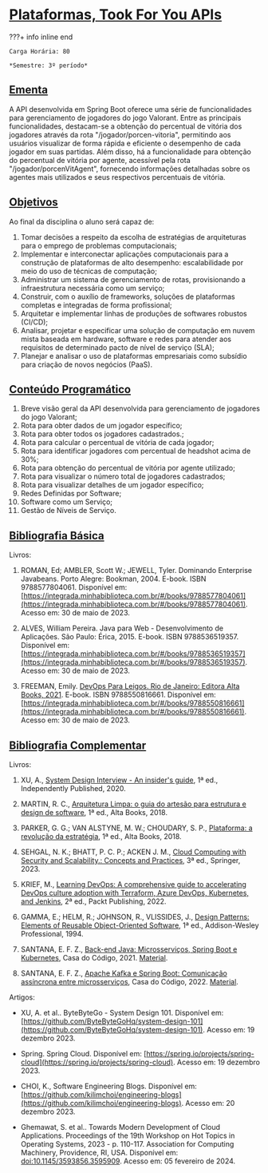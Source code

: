# [Plataformas, Took For You APIs](#plataformas-took-for-you-apis)

<!-- ![Insper](https://www.insper.edu.br/wp-content/themes/insper/dist/image/logo.png){ align=right } -->

???+ info inline end

    Carga Horária: 80

    *Semestre: 3º período*

## [Ementa](#ementa)

A API desenvolvida em Spring Boot oferece uma série de funcionalidades para gerenciamento de jogadores do jogo Valorant. Entre as principais funcionalidades, destacam-se a obtenção do percentual de vitória dos jogadores através da rota "/jogador/porcen-vitoria", permitindo aos usuários visualizar de forma rápida e eficiente o desempenho de cada jogador em suas partidas. Além disso, há a funcionalidade para obtenção do percentual de vitória por agente, acessível pela rota "/jogador/porcenVitAgent", fornecendo informações detalhadas sobre os agentes mais utilizados e seus respectivos percentuais de vitória.

## [Objetivos](#objetivos)

Ao final da disciplina o aluno será capaz de:

1. Tomar decisões a respeito da escolha de estratégias de arquiteturas para o emprego de problemas computacionais;
2. Implementar e interconectar aplicações computacionais para a construção de plataformas de alto desempenho: escalabilidade por meio do uso de técnicas de computação;
3. Administrar um sistema de gerenciamento de rotas, provisionando a infraestrutura necessária como um serviço;
4. Construir, com o auxílio de frameworks, soluções de plataformas completas e integradas de forma profissional;
5. Arquitetar e implementar linhas de produções de softwares robustos (CI/CD);
6. Analisar, projetar e especificar uma solução de computação em nuvem mista baseada em hardware, software e redes para atender aos requisitos de determinado pacto de nível de serviço (SLA);
7. Planejar e analisar o uso de plataformas empresariais como subsídio para criação de novos negócios (PaaS).

## [Conteúdo Programático](#conteudo-programatico)

1. Breve visão geral da API desenvolvida para gerenciamento de jogadores do jogo Valorant;
2. Rota para obter dados de um jogador específico;
3. Rota para obter todos os jogadores cadastrados.;
4. Rota para calcular o percentual de vitória de cada jogador;
5. Rota para identificar jogadores com percentual de headshot acima de 30%;
6. Rota para obtenção do percentual de vitória por agente utilizado;
7. Rota para visualizar o número total de jogadores cadastrados;
8. Rota para visualizar detalhes de um jogador específico;
9. Redes Definidas por Software;
10. Software como um Serviço;
11. Gestão de Níveis de Serviço.

## [Bibliografia Básica](#bibliografia-basica)

Livros:

1. ROMAN, Ed; AMBLER, Scott W.; JEWELL, Tyler. Dominando Enterprise Javabeans. Porto Alegre: Bookman, 2004. E-book. ISBN 9788577804061. Disponível em: [https://integrada.minhabiblioteca.com.br/#/books/9788577804061](https://integrada.minhabiblioteca.com.br/#/books/9788577804061). Acesso em: 30 de maio de 2023.

2. ALVES, William Pereira. Java para Web - Desenvolvimento de Aplicações. São Paulo: Érica, 2015. E-book. ISBN 9788536519357. Disponível em: [https://integrada.minhabiblioteca.com.br/#/books/9788536519357](https://integrada.minhabiblioteca.com.br/#/books/9788536519357). Acesso em: 30 de maio de 2023.

3. FREEMAN, Emily. [DevOps Para Leigos. Rio de Janeiro: Editora Alta Books, 2021](https://www.amazon.com.br/DevOps-para-leigos-primeiros-sucesso/dp/855081573X/). E-book. ISBN 9788550816661. Disponível em: [https://integrada.minhabiblioteca.com.br/#/books/9788550816661](https://integrada.minhabiblioteca.com.br/#/books/9788550816661). Acesso em: 30 de maio de 2023.

## [Bibliografia Complementar](#bibliografia-complementar)

Livros:

1. XU, A., [System Design Interview - An insider&#39;s guide](https://www.amazon.com.br/System-Design-Interview-Insiders-English-ebook/dp/B08B3FWYBX/), 1ª ed., Independently Published, 2020.

2. MARTIN, R. C., [Arquitetura Limpa: o guia do artesão para estrutura e design de software](https://www.amazon.com.br/Arquitetura-Limpa-artes%C3%A3o-estrutura-software-ebook/dp/B085PP6Y8P/), 1ª ed., Alta Books, 2018.

3. PARKER, G. G.; VAN ALSTYNE, M. W.; CHOUDARY, S. P., [Plataforma: a revolução da estratégia](https://www.amazon.com.br/Plataforma-Revolu%C3%A7%C3%A3o-Estrat%C3%A9gia-Geoffrey-Parker/dp/8550806137/), 1ª ed., Alta Books, 2018.

4. SEHGAL, N. K.; BHATT, P. C. P.; ACKEN J. M., [Cloud Computing with Security and Scalability.: Concepts and Practices](https://www.amazon.com.br/Cloud-Computing-Security-Scalability-Practices/dp/3031072448/), 3ª ed., Springer, 2023.

5. KRIEF, M., [Learning DevOps: A comprehensive guide to accelerating DevOps culture adoption with Terraform, Azure DevOps, Kubernetes, and Jenkins](https://www.amazon.com/Learning-DevOps-comprehensive-accelerating-Kubernetes/dp/1801818967/), 2ª ed., Packt Publishing, 2022.

6. GAMMA, E.; HELM, R.; JOHNSON, R., VLISSIDES, J., [Design Patterns: Elements of Reusable Object-Oriented Software](https://www.amazon.com.br/Design-Patterns-Elements-Reusable-Object-Oriented/dp/0201633612/), 1ª ed., Addison-Wesley Professional, 1994.

7. SANTANA, E. F. Z., [Back-end Java: Microsserviços, Spring Boot e Kubernetes](https://www.amazon.com.br/Back-end-Java-Microsservi%C3%A7os-Spring-Kubernetes-ebook/dp/B08ZWQ6YMB/), Casa do Código, 2021. [Material](https://github.com/ezambomsantana/java-back-end-livro).

8. SANTANA, E. F. Z., [Apache Kafka e Spring Boot: Comunicação assíncrona entre microsserviços](https://www.amazon.com.br/Apache-Kafka-Spring-Boot-microsservi%C3%A7os-ebook/dp/B09RPSBTJX/), Casa do Código, 2022. [Material](https://github.com/ezambomsantana/livro-kafka).

Artigos:

- XU, A. et al.. ByteByteGo - System Design 101. Disponível em: [https://github.com/ByteByteGoHq/system-design-101](https://github.com/ByteByteGoHq/system-design-101). Acesso em: 19 dezembro 2023.

- Spring. Spring Cloud. Disponível em: [https://spring.io/projects/spring-cloud](https://spring.io/projects/spring-cloud). Acesso em: 19 dezembro 2023.

- CHOI, K., Software Engineering Blogs. Disponível em: [https://github.com/kilimchoi/engineering-blogs](https://github.com/kilimchoi/engineering-blogs). Acesso em: 20 dezembro 2023.

- Ghemawat, S. et al.. Towards Modern Development of Cloud Applications.  Proceedings of the 19th Workshop on Hot Topics in Operating Systems, 2023 - p. 110-117. Association for Computing Machinery, Providence, RI, USA. Disponível em: [doi:10.1145/3593856.3595909](https://doi.org/10.1145/3593856.3595909). Acesso em: 05 fevereiro de 2024.
